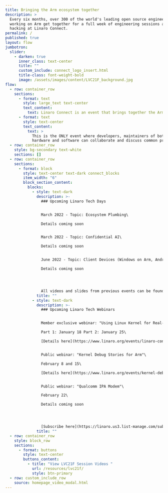```yaml
---
title: Bringing the Arm ecosystem together
description: >
  Every six months, over 300 of the world's leading open source engineers
  working on Arm get together for a full week of engineering sessions and
  hacking at Linaro Connect.
permalink: /
published: true
layout: flow
jumbotron:
  slider:
    - darken: true
      inner_class: text-center
      title: ""
      custom_include: connect_logo_insert.html
      title-class: font-weight-bold
      image: /assets/images/content/LVC21F_background.jpg
flow:
  - row: container_row
    sections:
      - format: text
        style: large_text text-center
        text_content:
          text: Linaro Connect is an event that brings together the Arm Ecosystem.
      - format: text
        style: text-center
        text_content:
          text: >
            This is the ONLY event where developers, maintainers of both
            hardware and software can collaborate and discuss common problems.
  - row: container_row
    style: bg-secondary text-white
    sections: []
  - row: container_row
    sections:
      - format: block
        style: text-center text-dark connect_blocks
        item_width: "6"
        block_section_content:
          blocks:
            - style: text-dark
              description: >-
                ### Upcoming Linaro Tech Days


                March 2022 - Topic: Ecosystem Plumbing\

                Details coming soon


                March 2022 - Topic: Confidential AI\

                Details coming soon


                June 2022 - Topic: Client Devices (Windows on Arm, Android)\

                Details coming soon 




                All videos and slides from previous events can be found on our [Resource Page](https://connect.linaro.org/resources/lvc21f/).
              title: ""
            - style: text-dark
              description: >-
                ### Upcoming Linaro Tech Webinars


                Member exclusive webinar: "Using Linux Kernel for Real-Time systems"\

                Part 1: January 18 Part 2: January 25\

                [Details here](https://www.linaro.org/events/linaro-connect-webinar-using-linux-kernel-for-real-time-systems/)


                Public webinar: "Kernel Debug Stories for Arm"\

                February 8 and 15\

                [Details here](https://www.linaro.org/events/kernel-debug-stories-for-arm-linaro-connect-tech-webinar/)


                Public webinar: "Qualcomm IPA Modem"\

                February 22\

                Details coming soon 




                [Subscribe here](https://linaro.us3.list-manage.com/subscribe?u=14baaae786342d0d405ee59c2&id=7cf0551a9b) to receive email updates about Linaro Tech days and Webinars
              title: ""
  - row: container_row
    style: block_row
    sections:
      - format: buttons
        style: text-center
        buttons_content:
          - title: "View LVC21F Session Videos "
            url: /resources/lvc21f/
            style: btn-primary
  - row: custom_include_row
    source: homepage_video_modal.html
---
```

